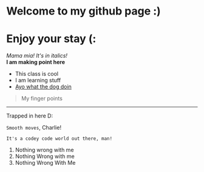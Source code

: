 # Welcome to my github page :) 
# Enjoy your stay (:
_Mama mia! It's in italics!_ <br>
**I am making point here**
* This class is cool 
* I am learning stuff
* [Ayo what the dog doin](https://www.thesprucepets.com/thmb/Gm94n5jxgUS7Qh9Lv1578CkMoZg=/1333x1000/smart/filters:no_upscale()/10_fun_and_easy_dog_tricks_11173309_beg_2796-702c651118fa4cfb84475c331fd703c4.jpg)
>My finger points
---
Trapped in here D:

`Smooth moves`, Charlie!
```
It's a codey code world out there, man!
```
1. Nothing wrong with me
2. Nothing Wrong with me
3. Nothing Wrong With Me



